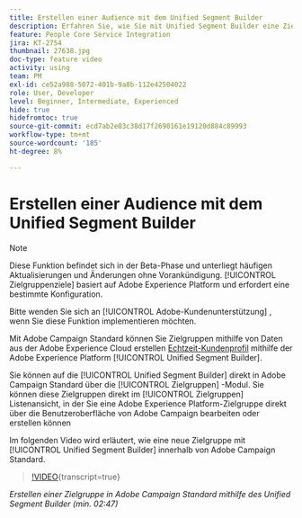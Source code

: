 ```yaml
---
title: Erstellen einer Audience mit dem Unified Segment Builder
description: Erfahren Sie, wie Sie mit Unified Segment Builder eine Zielgruppe erstellen.
feature: People Core Service Integration
jira: KT-2754
thumbnail: 27638.jpg
doc-type: feature video
activity: using
team: PM
exl-id: ce52a988-5072-401b-9a8b-112e42504022
role: User, Developer
level: Beginner, Intermediate, Experienced
hide: true
hidefromtoc: true
source-git-commit: ecd7ab2e03c38d17f2690161e19120d884c89993
workflow-type: tm+mt
source-wordcount: '185'
ht-degree: 8%

---
```


# Erstellen einer Audience mit dem Unified Segment Builder

>[!NOTE]
>
>Diese Funktion befindet sich in der Beta-Phase und unterliegt häufigen Aktualisierungen und Änderungen ohne Vorankündigung. [!UICONTROL Zielgruppenziele] basiert auf Adobe Experience Platform und erfordert eine bestimmte Konfiguration.
>
>Bitte wenden Sie sich an [!UICONTROL Adobe-Kundenunterstützung] , wenn Sie diese Funktion implementieren möchten.

Mit Adobe Campaign Standard können Sie Zielgruppen mithilfe von Daten aus der Adobe Experience Cloud erstellen [Echtzeit-Kundenprofil](https://experienceleague.adobe.com/docs/platform-learn/tutorials/profiles/understanding-the-real-time-customer-profile.html?lang=en) mithilfe der Adobe Experience Platform [!UICONTROL Unified Segment Builder].

Sie können auf die [!UICONTROL Unified Segment Builder] direkt in Adobe Campaign Standard über die [!UICONTROL Zielgruppen] -Modul. Sie können diese Zielgruppen direkt im [!UICONTROL Zielgruppen] Listenansicht, in der Sie eine Adobe Experience Platform-Zielgruppe direkt über die Benutzeroberfläche von Adobe Campaign bearbeiten oder erstellen können

Im folgenden Video wird erläutert, wie eine neue Zielgruppe mit [!UICONTROL Unified Segment Builder] innerhalb von Adobe Campaign Standard.

>[!VIDEO](https://video.tv.adobe.com/v/27638?learn=on){transcript=true}

*Erstellen einer Zielgruppe in Adobe Campaign Standard mithilfe des Unified Segment Builder (min. 02:47)*
